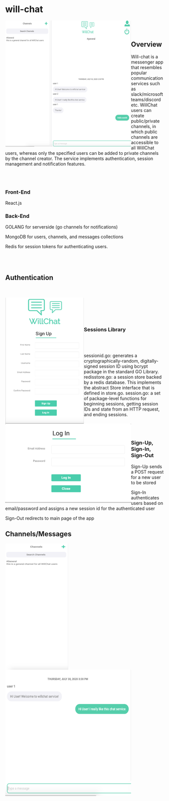 # will-chat
<img src="imgs/Home.png" align="left" height="400" width="400" >

<br><br/>
## Overview
Will-chat is a messenger app that resembles popular communication services such as slack/microsoft teams/discord etc. WillChat users can create public/private channels, in which public channels are accessible to all WillChat users, whereas only the specified users can be added to private channels by the channel creator. The service implements authentication, session management and notification features. 

<br><br/>

### Front-End
React.js

### Back-End
GOLANG for serverside (go channels for notifications)

MongoDB for users, channels, and messages collections 

Redis for session tokens for authenticating users. 

<br><br/>

## Authentication

<br><br/>
<img src="imgs/Signup.png" align="left" height="400" width="250" >
<br><br/>
<img src="imgs/Login.png" align="left" height="250" width="400" >
<br><br/>

### Sessions Library

<br><br/>

sessionid.go: generates a cryptographically-random, digitally-signed session ID using bcrypt package in the standard GO Library.
redisstore.go: a session store backed by a redis database. This implements the abstract Store interface that is defined in store.go.
session.go: a set of package-level functions for beginning sessions, getting session IDs and state from an HTTP request, and ending sessions.

<br><br/>

### Sign-Up, Sign-In, Sign-Out

Sign-Up sends a POST request for a new user to be stored

Sign-In authenticates users based on email/password and assigns a new session id for the authenticated user

Sign-Out redirects to main page of the app


## Channels/Messages
<img src="imgs/Channels.png" align="left" height="400" width="200" >
<br><br/>
<img src="imgs/Chat.png" align="left" height="400" width="400" >
<br><br/>




